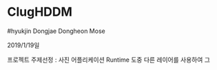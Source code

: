 # ClugHDDM
#hyukjin Dongjae Dongheon Mose

2019/1/19일 

프로젝트 주제선정 : 사진 어플리케이션 Runtime 도중 다른 레이어를 사용하여 그 

